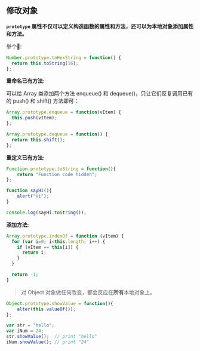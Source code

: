 ## 修改对象

**`prototype` 属性不仅可以定义构造函数的属性和方法，还可以为本地对象添加属性和方法。**

举个🌰:

```js
Number.prototype.toHexString = function() {
  return this.toString(16);
};
```





**重命名已有方法:**

可以给 Array 类添加两个方法 enqueue\(\) 和 dequeue\(\)，只让它们反复调用已有的 push\(\) 和 shift\(\) 方法即可：

```js
Array.prototype.enqueue = function(vItem) {
  this.push(vItem);
};

Array.prototype.dequeue = function() {
  return this.shift();
};
```

**重定义已有方法:**

```js
Function.prototype.toString = function(){
    return "Function code hidden";
};

function sayHi(){
    alert("Hi");
}

console.log(sayHi.toString());
```

**添加方法:**

```js
Array.prototype.indexOf = function (vItem) {
  for (var i=0; i<this.length; i++) {
    if (vItem == this[i]) {
	  return i;
	}
  }

  return -1;
}
```



> 对 Object 对象做任何改变，都会反应在**所有**本地对象上。

```js
Object.prototype.showValue = function(){
    alter(this.valueOf());
};

var str = "hello";
var iNum = 24;
str.showValue();  // print "hello"
iNum.showValue(); // print "24"
```



